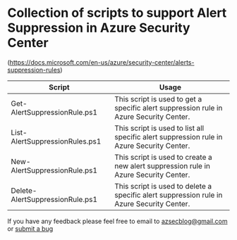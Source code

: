 # Collection of scripts to support Alert Suppression in Azure Security Center
(https://docs.microsoft.com/en-us/azure/security-center/alerts-suppression-rules)

| **Script** | **Usage** |
| ---------- | ---------- |
| Get-AlertSuppressionRule.ps1 | This script is used to get a specific alert suppression rule in Azure Security Center. |
| List-AlertSuppressionRules.ps1 | This script is used to list all specific alert suppression rule in Azure Security Center. |
| New-AlertSuppressionRule.ps1 | This script is used to create a new alert suppression rule in Azure Security Center. |
| Delete-AlertSuppressionRule.ps1 | This script is used to delete a specific alert suppression rule in Azure Security Center. |

If you have any feedback please feel free to email to azsecblog@gmail.com or [submit a bug](https://github.com/azsec/asc-suppression-alert/issues)